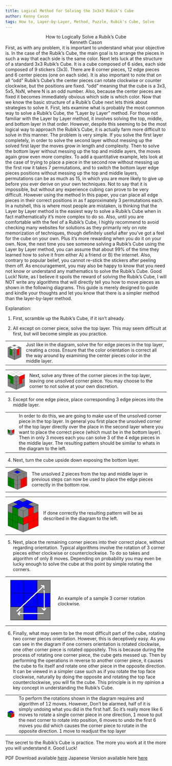 ```yaml
---
title: Logical Method for Solving the 3x3x3 Rubik's Cube
author: Kenny Cason
tags: How to, Layer-by-Layer, Method, Puzzle, Rubik's Cube, Solve
---
```


<center>How to Logically Solve a Rubik’s Cube</center>
<center>Kenneth Cason</center>
	First, as with any problem, it is important to understand what your objective is. In the case of the Rubik’s Cube, the main goal is to arrange the pieces in such a way that each side is the same color. Next lets luck at the structure of a standard 3x3 Rubik’s Cube. It is a cube composed of 6 sides, each side composed of 9 stickers (3x3). There are 8 corner pieces, 12 edge pieces and 6 center pieces (one on each side). It is also important to note that on all “odd” Rubik’s Cube’s the center pieces can rotate clockwise or counter clockwise, but the positions are fixed. “odd” meaning that the cube is a 3x3, 5x5, NxN, where N is an odd number. Also, because the center pieces are fixed it becomes immediately obvious which side is which color.
	Now that we know the basic structure of a Rubik’s Cube next lets think about strategies to solve it. First, lets examine what is probably the most common way to solve a Rubik’s Cube, the “Layer by Layer” method. For those not familiar with the Layer by Layer method, it involves solving the top, middle, and bottom layer in that order. However, despite this seeming to be the most logical way to approach the Rubik’s Cube, it is actually farm more difficult to solve in this manner. The problem is very simple. If you solve the first layer completely, in order to solve the second layer without messing up the solved first layer the moves grow in length and complexity. Then to solve the bottom layer without messing up the top and middle ayers, the moves again grow even more complex. To add a quantitative example, lets look at the case of trying to place a piece in the second row without messing up the first row it takes 7 permutations, and to switch the bottom layer edge pieces positions without messing up the top and middle layers, permutations can be as much as 15, in which you are more likely to give up before you ever derive on your own techniques. Not to say that it is impossible, but without any experience cubing can prove to be very difficult. However using the method In this paper, you can place all edge pieces in their correct positions in as  f approximately 3 permutations each. In a nutshell, this is where most people are mistaken, is thinking that the Layer by Layer method is the easiest way to solve a Rubik’s Cube when in fact mathematically it’s more complex to do so. 
	Also, until you are comfortable with the feel of a Rubik’s Cube, I highly recommend to avoid checking many websites for solutions as they primarily rely on rote memorization of techniques, though definitely useful after you’ve got a feel for the cube on your own. Plus it’s more rewarding when you do it on your own. Now, the next time you see someone solving a Rubik’s Cube using the Layer by Layer method, you can assume that about 99% of the time they learned how to solve it from either A) a friend or B) the internet. Also, contrary to popular belief, you cannot re-stick the stickers after peeling them off. As encouragement, you may also be happy to know that you need not know or understand any mathematics to solve the Rubik’s Cube. Good Luck!
	Note, as I believe it spoils the reward of solving the Rubik’s Cube, I will NOT write any algorithms that will directly tell you how to move pieces as shown in the following diagrams. This guide is merely designed to guide and kindle your thoughts and let you know that there is a simpler method than the layer-by-layer method.

Explanation:
1. First, scramble up the Rubik’s Cube, if it isn’t already. 

2. All except on corner piece, solve the top layer. This may seem difficult at first, but will become simple as you practice.
<table width="100%"><tr><td><center><img padding="0" width="150" src="/images/rc/rc2.jpg" alt="Rubik's Cube Tutorial" /></center></td><td>Just like in the diagram, solve the for edge pieces in the top layer, creating a cross. Ensure that the color orientation is correct all the way around by examining the center pieces color in the middle layer.
</td></table>
<table width="100%"><tr><td><center><img padding="0" width="150" src="/images/rc/rc3.jpg" alt="Rubik's Cube Tutorial" /></center></td><td>Next, solve any three of the corner pieces in the top layer, leaving one unsolved corner piece. You may choose to the corner to not solve at your own discretion.</td></table>

3. Except for one edge piece, place corresponding 3 edge pieces  into the middle layer.
<table width="100%"><tr><td><center><img padding="0" width="150" src="/images/rc/rc4.jpg" alt="Rubik's Cube Tutorial" /></center></td><td>In order to do this, we are going to make use of the unsolved corner piece in the top layer. In general you first place the unsolved corner of the top layer directly over the place in the second layer where you want to place the correct piece (which must be in the bottom layer). Then in only 3 moves each you can solve 3 of the 4 edge pieces in the middle layer. The resulting pattern should be similar to whats in the diagram to the left.</td></table>

4. Next, turn the cube upside down exposing the bottom layer.
<table width="100%"><tr><td><center><img padding="0" width="150" src="/images/rc/rc5.jpg" alt="Rubik's Cube Tutorial" /></center></td><td>The unsolved 2 pieces from the top and middle layer in previous steps can now be used to place the edge pieces correctly in the bottom row.</td></table>
<table width="100%"><tr><td><center><img padding="0" width="150" src="/images/rc/rc6.jpg" alt="Rubik's Cube Tutorial" /></center></td><td>If done correctly the resulting pattern will be as described in the diagram to the left.</td></table>

5. Next, place the remaining corner pieces into their correct place, without regarding orientation. Typical algorithms involve the rotation of 3 corner pieces either clockwise or counterclockwise. To do so takes and algorithm of only 8 moves. Depending on probability you may even be lucky enough to solve the cube at this point by simple rotating the corners.
<table width="100%"><tr><td><center><img padding="0" width="150" src="/images/rc/rc7.jpg" alt="Rubik's Cube Tutorial" /></center></td><td>An example of a sample 3 corner rotation clockwise.</td></table>

6. Finally, what may seem to be the most difficult part of the cube, rotating two corner pieces orientation. However, this is deceptively easy. As you can see in the diagram if one corners orientation is rotated clockwise, one other corner piece is rotated oppositely. This is because during the process of rotating one corner piece, the cube gets messed up. Then by performing the operations in reverse to another corner piece, it causes the cube to fix itself and rotate one other piece in the opposite direction. It can be viewed in a simpler case such as if you rotate the top face clockwise, naturally by doing the opposite and rotating the top face counterclockwise, you will fix the cube. This principle is in my opinion a key concept in understanding the Rubik’s Cube. 

<table width="100%"><tr><td><center><img padding="0" width="150" src="/images/rc/rc8.jpg" alt="Rubik's Cube Tutorial"/></center></td><td>To perform the rotations shown in the diagram requires and algorithm of 12 moves. However, Don’t be alarmed, half of it is simply undoing what you did in the first half. So it’s really more like 6 moves to rotate a single corner piece in one direction, 1 move to put the next corner to rotate into position, 6 moves to undo the first 6 moves you did which causes the corner piece to rotate in the opposite direction. 1 move to readjust the top layer</td></table>

The secret to the Rubik’s Cube is practice. The more you work at it the more you will understand it.
Good Luck!

PDF Download available <a href="/pdf/rubikscube-en.pdf">here</a> 
Japanese Version available here <a href="/pdf/rubikscube-jp.pdf">here</a>